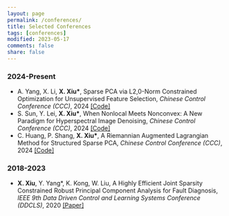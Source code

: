 ```yaml
---
layout: page
permalink: /conferences/
title: Selected Conferences
tags: [conferences]
modified: 2023-05-17 
comments: false
share: false
---
```



### 2024-Present

* A. Yang, X. Li, <b>X. Xiu*</b>, Sparse PCA via L2,0-Norm Constrained Optimization for Unsupervised Feature Selection, <i> Chinese Control Conference (CCC)</i>, 2024 <a href="https://github.com/yan921" class="textlink" target="_blank">[Code]</a> <br>
* S. Sun, Y. Lei, <b>X. Xiu*</b>, When Nonlocal Meets Nonconvex: A New Paradigm for Hyperspectral Image Denoising, <i> Chinese Control Conference (CCC)</i>, 2024 <a href="https://github.com/EdSun0" class="textlink" target="_blank">[Code]</a> <br>
* C. Huang, P. Shang, <b>X. Xiu*</b>, A Riemannian Augmented Lagrangian Method for Structured Sparse PCA, <i> Chinese Control Conference (CCC)</i>, 2024 <a href="https://github.com/ChenyiHuang23/ROFS" class="textlink" target="_blank">[Code]</a> <br>

### 2018-2023
* <b>X. Xiu</b>, Y. Yang*, K. Kong, W. Liu, A Highly Efficient Joint Sparsity Constrained Robust Principal Component Analysis for Fault Diagnosis, <i>IEEE 9th Data Driven Control and Learning Systems Conference (DDCLS)</i>, 2020 <a href="https://ieeexplore.ieee.org/abstract/document/9275063" class="textlink" target="_blank">[Paper]</a> <br>
